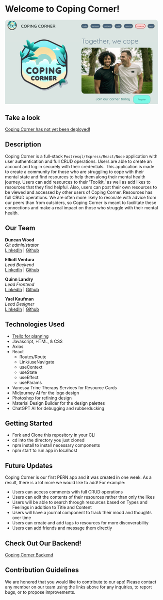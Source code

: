 # Welcome to Coping Corner!
![Coping Corner Screenshot](coping-frontend/src/assets/homepagescreenshot.png)

## Take a look
[Coping Corner has not yet been deployed!](https://media.tenor.com/bXaqMucdvMYAAAAd/when-the-coping-is-too-strong-cope.gif)

## Description
Coping Corner is a full-stack `Postresql/Express/React/Node` application with user authentication and full CRUD operations. Users are able to create an account and log in securely with their credentials. This application is made to create a community for those who are struggling to cope with their mental state and find resources to help them along their mental health journey. Users can add resources to their 'Toolkit,' as well as add likes to resources that they find helpful. Also, users can post their own resources to be viewed and accessed by other users of Coping Corner. Resources has full CRUD operations. We are often more likely to resonate with advice from our peers than from outsiders, so Coping Corner is meant to facilitate these connections and make a real impact on those who struggle with their mental health.

## Our Team
**Duncan Wood**<br/>
*Git administrator*<br/>
[LinkedIn](https://www.linkedin.com/in/duncanwoodpro/) | 
[Github](https://github.com/Duncan-Wood)
<br/>

**Elliott Ventura**<br/>
*Lead Backend*<br/>
[LinkedIn](https://www.linkedin.com/in/elliottaventura/) | 
[Github](https://github.com/eventura26/)
<br/>

**Quinn Landry**<br/>
*Lead Frontend*<br/>
[LinkedIn](https://www.linkedin.com/in/quinn-landry-b24998235/) | 
[Github](https://github.com/qrlandry)
<br/>

**Yael Kaufman**<br/>
*Lead Designer*<br/>
[LinkedIn](https://www.linkedin.com/in/yael-kaufman/) | 
[Github](https://github.com/ykallday)

## Technologies Used
- [Trello for planning](https://trello.com/invite/b/vzAJQUFd/ATTI9d3cab6c4f204d0d75bb72145054a1bb99FE994F/anxiety-force)
- Javascript, HTML, & CSS
- Axios
- React
    - Routes/Route
    - Link/useNavigate
    - useContext
    - useState
    - useEffect
    - useParams
- Vanessa Trine Therapy Services for Resource Cards 
- Midjourney AI for the logo design
- Photoshop for refining design
- Material Design Builder for the design palettes
- ChatGPT AI for debugging and rubberducking

## Getting Started
- Fork and Clone this repository in your CLI
- cd into the directory you just cloned
- npm install to install necessary components
- npm start to run app in localhost

## Future Updates
Coping Corner is our first PERN app and it was created in one week. As a result, there is a lot more we would like to add! For example:<br/>
- Users can access comments with full CRUD operations
- Users can edit the contents of their resources rather than only the likes
- Users will be able to search through resources based on Types and Feelings in addition to Title and Content
- Users will have a journal component to track their mood and thoughts over time
- Users can create and add tags to resources for more discoverability 
- Users can add friends and message them directly

## Check Out Our Backend!
[Coping Corner Backend](https://github.com/Duncan-Wood/Coping-Corner-Backend)

## Contribution Guidelines
We are honored that you would like to contribute to our app! Please contact any member on our team using the links above for any inquiries, to report bugs, or to propose improvements.
